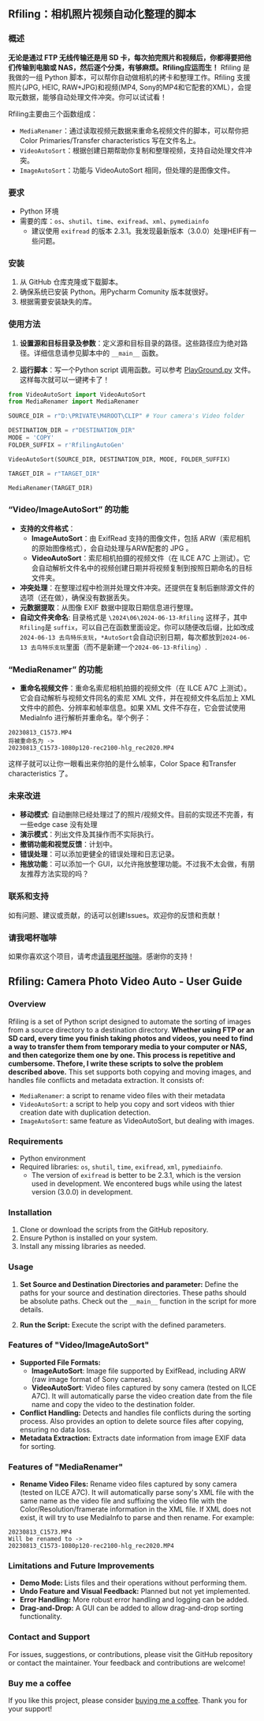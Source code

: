 ## Rfiling：相机照片视频自动化整理的脚本

### 概述
**无论是通过 FTP 无线传输还是用 SD 卡，每次拍完照片和视频后，你都得要把他们传输到电脑或 NAS，然后逐个分类，有够麻烦。Rfiling应运而生！** Rfiling 是我做的一组 Python 脚本，可以帮你自动做相机的拷卡和整理工作。Rfiling 支援照片(JPG, HEIC, RAW+JPG)和视频(MP4, Sony的MP4和它配套的XML），会提取元数据，能够自动处理文件冲突。你可以试试看！

Rfiling主要由三个函数组成：
- `MediaRenamer`：通过读取视频元数据来重命名视频文件的脚本，可以帮你把Color Primaries/Transfer characteristics 写在文件名上。
- `VideoAutoSort`：根据创建日期帮助你复制和整理视频，支持自动处理文件冲突。
- `ImageAutoSort`：功能与 VideoAutoSort 相同，但处理的是图像文件。

### 要求
- Python 环境
- 需要的库：`os`、`shutil`、`time`、`exifread`、`xml`、`pymediainfo`
  - 建议使用 `exifread` 的版本 2.3.1。我发现最新版本（3.0.0）处理HEIF有一些问题。

### 安装
1. 从 GitHub 仓库克隆或下载脚本。
2. 确保系统已安装 Python。用Pycharm Comunity 版本就很好。
3. 根据需要安装缺失的库。

### 使用方法
1. **设置源和目标目录及参数**：定义源和目标目录的路径。这些路径应为绝对路径。详细信息请参见脚本中的 `__main__` 函数。

2. **运行脚本**：写一个Python script 调用函数。可以参考 [PlayGround.py](PlayGround.py) 文件。这样每次就可以一键拷卡了！

```python
from VideoAutoSort import VideoAutoSort
from MediaRenamer import MediaRenamer

SOURCE_DIR = r"D:\PRIVATE\M4ROOT\CLIP" # Your camera's Video folder

DESTINATION_DIR = r"DESTINATION_DIR"
MODE = 'COPY'
FOLDER_SUFFIX = r'RfilingAutoGen'

VideoAutoSort(SOURCE_DIR, DESTINATION_DIR, MODE, FOLDER_SUFFIX)

TARGET_DIR = r"TARGET_DIR"

MediaRenamer(TARGET_DIR)
```


### “Video/ImageAutoSort” 的功能
- **支持的文件格式**：
  - **ImageAutoSort**：由 ExifRead 支持的图像文件，包括 ARW（索尼相机的原始图像格式），会自动处理与ARW配套的 JPG 。
  - **VideoAutoSort**：索尼相机拍摄的视频文件（在 ILCE A7C 上测试）。它会自动解析文件名中的视频创建日期并将视频复制到按照日期命名的目标文件夹。
- **冲突处理**：在整理过程中检测并处理文件冲突。还提供在复制后删除源文件的选项（还在做），确保没有数据丢失。
- **元数据提取**：从图像 EXIF 数据中提取日期信息进行整理。
- **自动文件夹命名**: 目录格式是 `\2024\06\2024-06-13-Rfiling` 这样子，其中`Rfiling`是 `suffix`，可以自己在函数里面设定。你可以随便改后缀，比如改成`2024-06-13 去鸟特乐支玩`，`*AutoSort`会自动识别日期，每次都放到`2024-06-13 去鸟特乐支玩`里面（而不是新建一个`2024-06-13-Rfiling`）.
  
### “MediaRenamer” 的功能
- **重命名视频文件**：重命名索尼相机拍摄的视频文件（在 ILCE A7C 上测试）。它会自动解析与视频文件同名的索尼 XML 文件，并在视频文件名后加上 XML 文件中的颜色、分辨率和帧率信息。如果 XML 文件不存在，它会尝试使用 MediaInfo 进行解析并重命名。举个例子：

```
20230813_C1573.MP4 
将被重命名为 -> 
20230813_C1573-1080p120-rec2100-hlg_rec2020.MP4
```
这样子就可以让你一眼看出来你拍的是什么帧率，Color Space 和Transfer characteristics 了。

### 未来改进
- **移动模式**: 自动删除已经处理过了的照片/视频文件。目前的实现还不完善，有一些edge case 没有处理
- **演示模式**：列出文件及其操作而不实际执行。
- **撤销功能和视觉反馈**：计划中。
- **错误处理**：可以添加更健全的错误处理和日志记录。
- **拖放功能**：可以添加一个 GUI，以允许拖放整理功能。不过我不太会做，有朋友推荐方法实现的吗？

### 联系和支持
如有问题、建议或贡献，的话可以创建Issues。欢迎你的反馈和贡献！

### 请我喝杯咖啡
如果你喜欢这个项目，请考虑[请我喝杯咖啡](https://www.buymeacoffee.com/zhizhiyang)。感谢你的支持！


## Rfiling: Camera Photo Video Auto - User Guide

### Overview
Rfiling is a set of Python script designed to automate the sorting of images from a source directory to a destination directory. **Whether using FTP or an SD card, every time you finish taking photos and videos, you need to find a way to transfer them from temporary media to your computer or NAS, and then categorize them one by one. This process is repetitive and cumbersome. Thefore, I write these scripts  to solve the problem described above.** This set supports both copying and moving images, and handles file conflicts and metadata extraction. It consists of:
- `MediaRenamer`: a script to rename video files with their metadata
- `VideoAutoSort`: a script to help you copy and sort videos with thier creation date with duplication detection.
- `ImageAutoSort`: same feature as VideoAutoSort, but dealing with images.

### Requirements
- Python environment
- Required libraries: `os`, `shutil`, `time`, `exifread`, `xml`, `pymediainfo`.
  - The version of `exifread` is better to be 2.3.1, which is the version used in development. We encontered bugs while using the latest version (3.0.0) in development.

### Installation
1. Clone or download the scripts from the GitHub repository.
2. Ensure Python is installed on your system.
3. Install any missing libraries as needed.

### Usage
1. **Set Source and Destination Directories and parameter:** Define the paths for your source and destination directories. These paths should be absolute paths. Check out the `__main__` function in the script for more details.
   

2. **Run the Script:** Execute the script with the defined parameters. 


### Features of "Video/ImageAutoSort"
- **Supported File Formats:** 
   - **ImageAutoSort**: Image file supported by ExifRead, including ARW (raw image format of Sony cameras). 
   - **VideoAutoSort**: Video files captured by sony camera (tested on ILCE A7C). It will automatically parse the video creation date from the file name and copy the video to the destination folder.
- **Conflict Handling:** Detects and handles file conflicts during the sorting process. Also provides an option to delete source files after copying, ensuring no data loss.
- **Metadata Extraction:** Extracts date information from image EXIF data for sorting.


### Features of "MediaRenamer"
- **Rename Video Files:** Rename video files captured by sony camera (tested on ILCE A7C). It will automatically parse sony's XML file with the same name as the video file and suffixing the video file with the Color/Resolution/framerate information in the XML file. If XML does not exist, it will try to use MediaInfo to parse and then rename. For example:

```
20230813_C1573.MP4 
Will be renamed to -> 
20230813_C1573-1080p120-rec2100-hlg_rec2020.MP4
```


### Limitations and Future Improvements
- **Demo Mode:** Lists files and their operations without performing them.
- **Undo Feature and Visual Feedback:** Planned but not yet implemented.
- **Error Handling:** More robust error handling and logging can be added.
- **Drag-and-Drop:** A GUI can be added to allow drag-and-drop sorting functionality.

### Contact and Support
For issues, suggestions, or contributions, please visit the GitHub repository or contact the maintainer. Your feedback and contributions are welcome! 

### Buy me a coffee
If you like this project, please consider [buying me a coffee](https://www.buymeacoffee.com/zhizhiyang). Thank you for your support!
